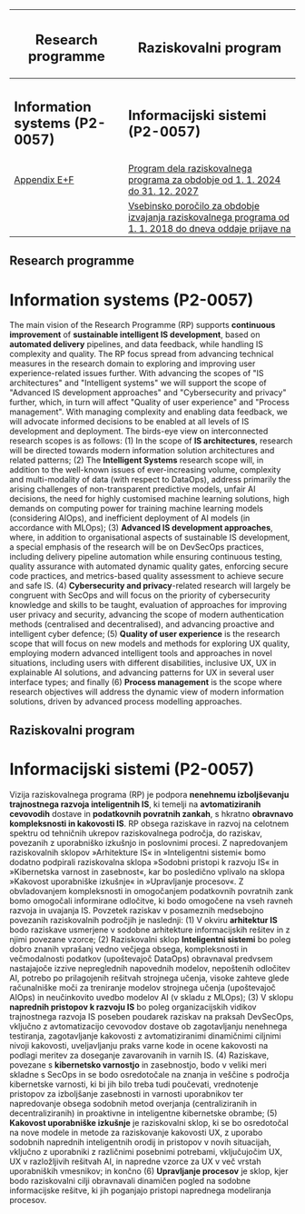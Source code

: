 | <h2>Research programme</h2> | <h2>Raziskovalni program</h2> |
| --- | --- |
| <h2>Information systems (P2-0057)</h2> | <h2>Informacijski sistemi (P2-0057)</h2> |
| [Appendix E+F](https://github.com/RP-P2-0057/Proposal-2023/blob/main/Appendix_E_F_ENG_FINAL.pdf) | [Program dela raziskovalnega programa za obdobje od 1. 1. 2024 do 31. 12. 2027](https://github.com/RP-P2-0057/Proposal-2023/blob/main/PorociloSLO.pdf) |
|  | [Vsebinsko poročilo za obdobje izvajanja raziskovalnega programa od 1. 1. 2018 do dneva oddaje prijave na](https://github.com/RP-P2-0057/Proposal-2023/blob/main/ProgramSLO.pdf) |



## Research programme
# Information systems (P2-0057)

The main vision of the Research Programme (RP) supports **continuous improvement** of **sustainable intelligent IS development**, based on **automated delivery** pipelines, and data feedback, while handling IS complexity and quality.
The RP focus spread from advancing technical measures in the research domain to exploring and improving user experience-related issues further. With advancing the scopes of "IS architectures" and "Intelligent systems" we will support the scope of "Advanced IS development approaches" and "Cybersecurity and privacy" further, which, in turn will affect "Quality of user experience" and "Process management". With managing complexity and enabling data feedback, we will advocate informed decisions to be enabled at all levels of IS development and deployment. The birds-eye view on interconnected research scopes is as follows: (1) In the scope of **IS architectures**, research will be directed towards modern information solution architectures and related patterns; (2) The **Intelligent Systems** research scope will, in addition to the well-known issues of ever-increasing volume, complexity and multi-modality of data (with respect to DataOps), address primarily the arising challenges of non-transparent predictive models, unfair AI decisions, the need for highly customised machine learning solutions, high demands on computing power for training machine learning models (considering AIOps), and inefficient deployment of AI models (in accordance with MLOps); (3) **Advanced IS development approaches**, where, in addition to organisational aspects of sustainable IS development, a special emphasis of the research will be on DevSecOps practices, including delivery pipeline automation while ensuring continuous testing, quality assurance with automated dynamic quality gates, enforcing secure code practices, and metrics-based quality assessment to achieve secure and safe IS. (4) **Cybersecurity and privacy**-related research will largely be congruent with SecOps and will focus on the priority of cybersecurity knowledge and skills to be taught, evaluation of approaches for improving user privacy and security, advancing the scope of modern authentication methods (centralised and decentralised), and advancing proactive and intelligent cyber defence; (5) **Quality of user experience** is the research scope that will focus on new models and methods for exploring UX quality, employing modern advanced intelligent tools and approaches in novel situations, including users with different disabilities, inclusive UX, UX in explainable AI solutions, and advancing patterns for UX in several user interface types; and finally (6) **Process management** is the scope where research objectives will address the dynamic view of modern information solutions, driven by advanced process modelling approaches.


## Raziskovalni program
# Informacijski sistemi (P2-0057)

Vizija raziskovalnega programa (RP) je podpora **nenehnemu izboljševanju trajnostnega razvoja inteligentnih IS**, ki temelji na **avtomatiziranih cevovodih** dostave in **podatkovnih povratnih zankah**, s hkratno **obravnavo kompleksnosti in kakovosti IS**.
RP obsega raziskave in razvoj na celotnem spektru od tehničnih ukrepov raziskovalnega področja, do raziskav, povezanih z uporabniško izkušnjo in poslovnimi procesi. Z napredovanjem raziskovalnih sklopov »Arhitekture IS« in »Inteligentni sistemi« bomo dodatno podpirali raziskovalna sklopa »Sodobni pristopi k razvoju IS« in »Kibernetska varnost in zasebnost«, kar bo posledično vplivalo na sklopa »Kakovost uporabniške izkušnje« in »Upravljanje procesov«. Z obvladovanjem kompleksnosti in omogočanjem podatkovnih povratnih zank bomo omogočali informirane odločitve, ki bodo omogočene na vseh ravneh razvoja in uvajanja IS. Povzetek raziskav v posameznih medsebojno povezanih raziskovalnih področjih je naslednji: (1) V okviru **arhitektur IS** bodo raziskave usmerjene v sodobne arhitekture informacijskih rešitev in z njimi povezane vzorce; (2) Raziskovalni sklop **Inteligentni sistemi** bo poleg dobro znanih vprašanj vedno večjega obsega, kompleksnosti in večmodalnosti podatkov (upoštevajoč DataOps) obravnaval predvsem nastajajoče izzive nepreglednih napovednih modelov, nepoštenih odločitev AI, potrebo po prilagojenih rešitvah strojnega učenja, visoke zahteve glede računalniške moči za treniranje modelov strojnega učenja (upoštevajoč AIOps) in neučinkovito uvedbo modelov AI (v skladu z MLOps); (3) V sklopu **naprednih pristopov k razvoju IS** bo poleg organizacijskih vidikov trajnostnega razvoja IS poseben poudarek raziskav na praksah DevSecOps, vključno z avtomatizacijo cevovodov dostave ob zagotavljanju nenehnega testiranja, zagotavljanje kakovosti z avtomatiziranimi dinamičnimi ciljnimi nivoji kakovosti, uveljavljanju praks varne kode in ocene kakovosti na podlagi meritev za doseganje zavarovanih in varnih IS. (4) Raziskave, povezane s **kibernetsko varnostjo** in zasebnostjo, bodo v veliki meri skladne s SecOps in se bodo osredotočale na znanja in veščine s področja kibernetske varnosti, ki bi jih bilo treba tudi poučevati, vrednotenje pristopov za izboljšanje zasebnosti in varnosti uporabnikov ter napredovanje obsega sodobnih metod overjanja (centraliziranih in decentraliziranih) in proaktivne in inteligentne kibernetske obrambe; (5) **Kakovost uporabniške izkušnje** je raziskovalni sklop, ki se bo osredotočal na nove modele in metode za raziskovanje kakovosti UX, z uporabo sodobnih naprednih inteligentnih orodij in pristopov v novih situacijah, vključno z uporabniki z različnimi posebnimi potrebami, vključujočim UX, UX v razložljivih rešitvah AI, in napredne vzorce za UX v več vrstah uporabniških vmesnikov; in končno (6) **Upravljanje procesov** je sklop, kjer bodo raziskovalni cilji obravnavali dinamičen pogled na sodobne informacijske rešitve, ki jih poganjajo pristopi naprednega modeliranja procesov.




